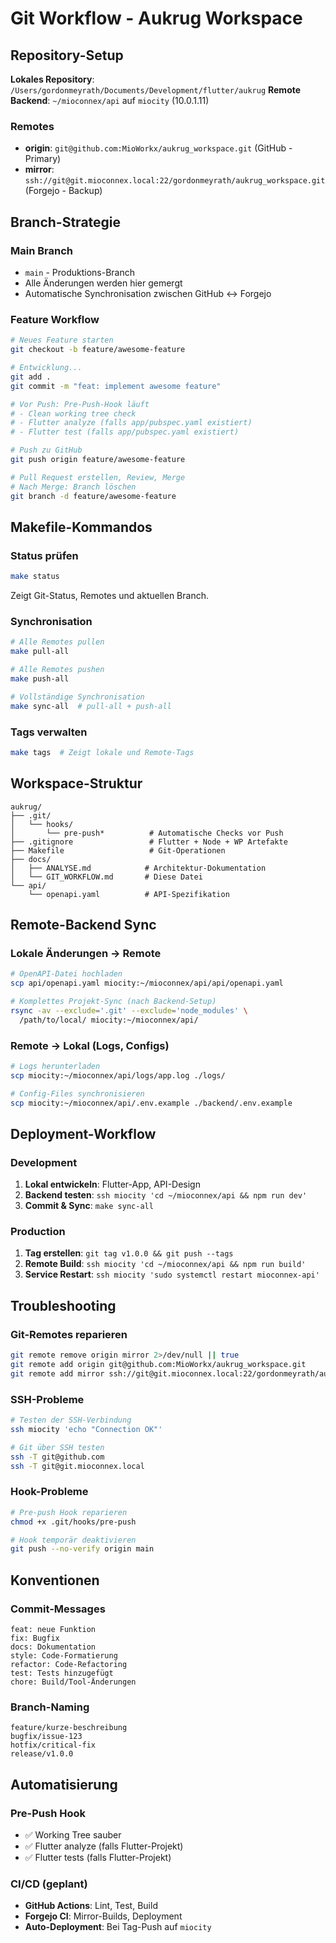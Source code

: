 # Git Workflow - Aukrug Workspace

## Repository-Setup

**Lokales Repository**: `/Users/gordonmeyrath/Documents/Development/flutter/aukrug`
**Remote Backend**: `~/mioconnex/api` auf `miocity` (10.0.1.11)

### Remotes
- **origin**: `git@github.com:MioWorkx/aukrug_workspace.git` (GitHub - Primary)
- **mirror**: `ssh://git@git.mioconnex.local:22/gordonmeyrath/aukrug_workspace.git` (Forgejo - Backup)

## Branch-Strategie

### Main Branch
- `main` - Produktions-Branch
- Alle Änderungen werden hier gemergt
- Automatische Synchronisation zwischen GitHub ↔ Forgejo

### Feature Workflow
```bash
# Neues Feature starten
git checkout -b feature/awesome-feature

# Entwicklung...
git add .
git commit -m "feat: implement awesome feature"

# Vor Push: Pre-Push-Hook läuft
# - Clean working tree check
# - Flutter analyze (falls app/pubspec.yaml existiert)
# - Flutter test (falls app/pubspec.yaml existiert)

# Push zu GitHub
git push origin feature/awesome-feature

# Pull Request erstellen, Review, Merge
# Nach Merge: Branch löschen
git branch -d feature/awesome-feature
```

## Makefile-Kommandos

### Status prüfen
```bash
make status
```
Zeigt Git-Status, Remotes und aktuellen Branch.

### Synchronisation
```bash
# Alle Remotes pullen
make pull-all

# Alle Remotes pushen  
make push-all

# Vollständige Synchronisation
make sync-all  # pull-all + push-all
```

### Tags verwalten
```bash
make tags  # Zeigt lokale und Remote-Tags
```

## Workspace-Struktur

```
aukrug/
├── .git/
│   └── hooks/
│       └── pre-push*          # Automatische Checks vor Push
├── .gitignore                 # Flutter + Node + WP Artefakte
├── Makefile                   # Git-Operationen
├── docs/
│   ├── ANALYSE.md            # Architektur-Dokumentation
│   └── GIT_WORKFLOW.md       # Diese Datei
└── api/
    └── openapi.yaml          # API-Spezifikation
```

## Remote-Backend Sync

### Lokale Änderungen → Remote
```bash
# OpenAPI-Datei hochladen
scp api/openapi.yaml miocity:~/mioconnex/api/api/openapi.yaml

# Komplettes Projekt-Sync (nach Backend-Setup)
rsync -av --exclude='.git' --exclude='node_modules' \
  /path/to/local/ miocity:~/mioconnex/api/
```

### Remote → Lokal (Logs, Configs)
```bash
# Logs herunterladen
scp miocity:~/mioconnex/api/logs/app.log ./logs/

# Config-Files synchronisieren
scp miocity:~/mioconnex/api/.env.example ./backend/.env.example
```

## Deployment-Workflow

### Development
1. **Lokal entwickeln**: Flutter-App, API-Design
2. **Backend testen**: `ssh miocity 'cd ~/mioconnex/api && npm run dev'`
3. **Commit & Sync**: `make sync-all`

### Production  
1. **Tag erstellen**: `git tag v1.0.0 && git push --tags`
2. **Remote Build**: `ssh miocity 'cd ~/mioconnex/api && npm run build'`
3. **Service Restart**: `ssh miocity 'sudo systemctl restart mioconnex-api'`

## Troubleshooting

### Git-Remotes reparieren
```bash
git remote remove origin mirror 2>/dev/null || true
git remote add origin git@github.com:MioWorkx/aukrug_workspace.git
git remote add mirror ssh://git@git.mioconnex.local:22/gordonmeyrath/aukrug_workspace.git
```

### SSH-Probleme
```bash
# Testen der SSH-Verbindung
ssh miocity 'echo "Connection OK"'

# Git über SSH testen
ssh -T git@github.com
ssh -T git@git.mioconnex.local
```

### Hook-Probleme
```bash
# Pre-push Hook reparieren
chmod +x .git/hooks/pre-push

# Hook temporär deaktivieren
git push --no-verify origin main
```

## Konventionen

### Commit-Messages
```
feat: neue Funktion
fix: Bugfix
docs: Dokumentation
style: Code-Formatierung
refactor: Code-Refactoring
test: Tests hinzugefügt
chore: Build/Tool-Änderungen
```

### Branch-Naming
```
feature/kurze-beschreibung
bugfix/issue-123
hotfix/critical-fix
release/v1.0.0
```

## Automatisierung

### Pre-Push Hook
- ✅ Working Tree sauber
- ✅ Flutter analyze (falls Flutter-Projekt)
- ✅ Flutter tests (falls Flutter-Projekt)

### CI/CD (geplant)
- **GitHub Actions**: Lint, Test, Build
- **Forgejo CI**: Mirror-Builds, Deployment
- **Auto-Deployment**: Bei Tag-Push auf `miocity`
